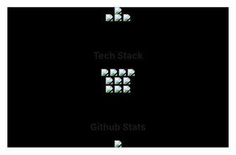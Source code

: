 <div style="width:100%;background-color:black">
  <div align="center" >
    <img src="https://capsule-render.vercel.app/api?type=slice&color=FFD159&height=150&section=header&text=blackmount22&fontSize=70">
  </div>

  <div align="center">
    <a href="https://github.com/blackmount22"><img src="https://img.shields.io/badge/github-%23121011.svg?style=flat&logo=github&logoColor=white"/></a>
    <a href="https://thinksdev.tistory.com"><img src="https://img.shields.io/badge/TiStory-FF5722?style=flat&logo=Storyblok&text&logoColor=white"/></a>
    <img src="https://img.shields.io/badge/moongang1022@naver.com-03C75A?style=flat-square&logo=Naver&logoColor=white"/>
  </div>

  <br/>
  <br/>

  <div align="center">
    <h2>Tech Stack</h2>
    <img src="https://img.shields.io/badge/c%23-%23239120.svg?style=flat&logo=c-sharp&logoColor=white"/>
    <img src="https://img.shields.io/badge/.NET-5C2D91?style=flat&logo=.net&logoColor=white"/>
    <img src="https://img.shields.io/badge/Java-007396?style=flat-square&logo=Java&logoColor=white"/>
    <img src="https://img.shields.io/badge/MSSQL-CC2927?style=flat&logo=microsoft%20sql%20server&logoColor=white"/>
  <br/>
    <img src="https://img.shields.io/badge/html5-%23E34F26.svg?style=flat&logo=html5&logoColor=white"/>
    <img src="https://img.shields.io/badge/javascript-%23323330.svg?style=flat&logo=javascript&logoColor=%23F7DF1E"/>
    <img src="https://img.shields.io/badge/jquery-%230769AD.svg?style=flat&logo=jquery&logoColor=white"/>
  <br/>
    <img src="https://img.shields.io/badge/node.js-6DA55F?style=flat&logo=node.js&logoColor=white"/>
    <img src="https://img.shields.io/badge/vuejs-%2335495e.svg?style=flat&logo=vuedotjs&logoColor=%234FC08D"/>
    <img src="https://img.shields.io/badge/Git-F05032?style=flat-square&logo=Git&logoColor=white"/>
  </div>
 
  <br/>
  <br/>
  <div align="center">
    <h2>Github Stats</h2>
    <img src="https://github-readme-stats.vercel.app/api?username=blackmount22&theme=vue&show_icons=true"/>
  </div>
    

</div>
